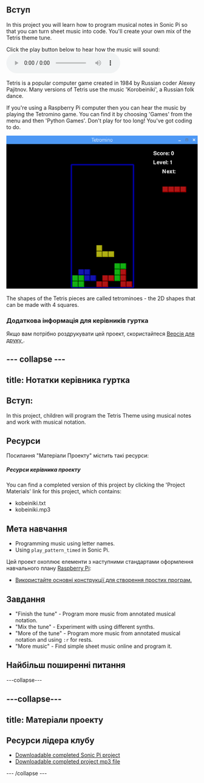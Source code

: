 ## Вступ

In this project you will learn how to program musical notes in Sonic Pi so that you can turn sheet music into code. You'll create your own mix of the Tetris theme tune.

<div id="audio-preview" class="pdf-hidden">
  Click the play button below to hear how the music will sound: <audio controls preload> <source src="resources/korobeiniki.mp3" type="audio/mpeg"> Your browser does not support the <code>audio</code> element. </audio>
</div>

Tetris is a popular computer game created in 1984 by Russian coder Alexey Pajitnov. Many versions of Tetris use the music 'Korobeiniki', a Russian folk dance.

If you're using a Raspberry Pi computer then you can hear the music by playing the Tetromino game. You can find it by choosing 'Games' from the menu and then 'Python Games'. Don't play for too long! You've got coding to do.

![скріншот](images/tetromino.png)

The shapes of the Tetris pieces are called tetrominoes - the 2D shapes that can be made with 4 squares.

### Додаткова інформація для керівників гуртка

Якщо вам потрібно роздрукувати цей проект, скористайтеся [ Версія для друку ](https://projects.raspberrypi.org/en/projects/tetris-theme/print).

## \--- collapse \---

## title: Нотатки керівника гуртка

## Вступ:

In this project, children will program the Tetris Theme using musical notes and work with musical notation.

## Ресурси

Посилання "Матеріали Проекту" містить такі ресурси:

##### Ресурси керівника проекту

You can find a completed version of this project by clicking the 'Project Materials' link for this project, which contains:

* kobeiniki.txt
* kobeiniki.mp3

## Мета навчання

* Programming music using letter names. 
* Using `play_pattern_timed` in Sonic Pi.

Цей проект охоплює елементи з наступними стандартами оформлення навчального плану [Raspberry Pi](http://rpf.io/curriculum):

* [Використайте основні конструкції для створення простих програм.](https://www.raspberrypi.org/curriculum/programming/creator)

## Завдання

* "Finish the tune" - Program more music from annotated musical notation.
* "Mix the tune" - Experiment with using different synths.
* "More of the tune" - Program more music from annotated musical notation and using `:r` for rests.
* "More music" - Find simple sheet music online and program it.

## Найбільш поширенні питання

\---collapse\---

## \---collapse\---

## title: Матеріали проекту

## Ресурси лідера клубу

* [Downloadable completed Sonic Pi project](resources/korobeiniki.txt)
* [Downloadable completed project mp3 file](resources/korobeiniki.mp3)

\--- /collapse \---
